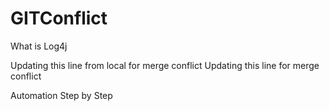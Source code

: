 # GITConflict

What is Log4j

Updating this line from local for merge conflict
Updating this line for merge conflict

Automation Step by Step
